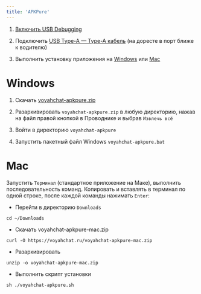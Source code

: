 ```yaml
---
title: 'APKPure'
---
```


1. [Включить USB Debugging](usb-debugging.md)

2. Подключить [USB Type-A — Type-A кабель](cable.md) (на доресте в порт ближе к водителю)

3. Выполнить установку приложения на [Windows](#windows) или [Mac](#mac)

# Windows

1. Скачать [voyahchat-apkpure.zip](https://voyahchat.ru/voyahchat-apkpure.zip)

2. Разархивировать `voyahchat-apkpure.zip` в любую директорию, нажав на файл правой кнопкой в Проводнике и выбрав `Извлечь всё`

3. Войти в директорию `voyahchat-apkpure`

4. Запустить пакетный файл Windows `voyahchat-apkpure.bat`

# Mac

Запустить `Терминал` (стандартное приложение на Маке), выполнить последовательность команд. Копировать и вставлять в терминал по одной строке, после каждой команды нажимать `Enter`:
  * Перейти в директорию `Downloads`
```
cd ~/Downloads
```
  * Скачать voyahchat-apkpure-mac.zip
```
curl -O https://voyahchat.ru/voyahchat-apkpure-mac.zip
 ```
  * Разархивировать
```
unzip -o voyahchat-apkpure-mac.zip
```
  * Выполнить скрипт установки
```
sh ./voyahchat-apkpure.sh
```

